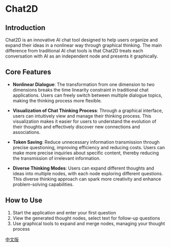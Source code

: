 
# Chat2D

## Introduction

Chat2D is an innovative AI chat tool designed to help users organize and expand their ideas in a nonlinear way through graphical thinking. The main difference from traditional AI chat tools is that Chat2D treats each conversation with AI as an independent node and presents it graphically.

## Core Features

- **Nonlinear Dialogue**: The transformation from one dimension to two dimensions breaks the time linearity constraint in traditional chat applications. Users can freely switch between multiple dialogue topics, making the thinking process more flexible.

- **Visualization of Chat Thinking Process**: Through a graphical interface, users can intuitively view and manage their thinking process. This visualization makes it easier for users to understand the evolution of their thoughts and effectively discover new connections and associations.

- **Token Saving**: Reduce unnecessary information transmission through precise questioning, improving efficiency and reducing costs. Users can make more precise inquiries about specific content, thereby reducing the transmission of irrelevant information.

- **Diverse Thinking Modes**: Users can expand different thoughts and ideas into multiple nodes, with each node exploring different questions. This diverse thinking approach can spark more creativity and enhance problem-solving capabilities.

## How to Use

1. Start the application and enter your first question
2. View the generated thought nodes, select text for follow-up questions
3. Use graphical tools to expand and merge nodes, managing your thought process

[中文版](README.md)
